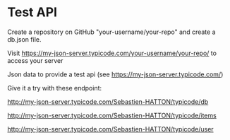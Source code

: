 # Test API

Create a repository on GitHub "your-username/your-repo" and create a db.json file.
  
Visit https://my-json-server.typicode.com/your-username/your-repo/ to access your server

Json data to provide a test api (see https://my-json-server.typicode.com/)

Give it a try with these endpoint:

http://my-json-server.typicode.com/Sebastien-HATTON/typicode/db

http://my-json-server.typicode.com/Sebastien-HATTON/typicode/items

http://my-json-server.typicode.com/Sebastien-HATTON/typicode/user

